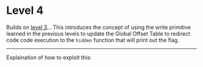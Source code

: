 # Level 4

Builds on [level 3](../../tree/master/level3)...
This introduces the concept of using the write primitive learned in the previous levels to update the Global Offset Table to redirect code code execution to the `hidden` function that will print out the flag.

---
Explaination of how to exploit this:
